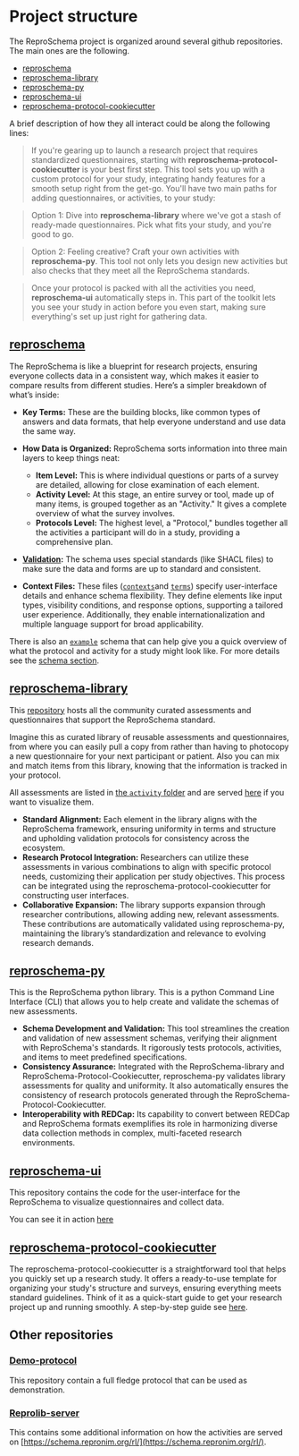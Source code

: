 # Project structure

The ReproSchema project is organized around several github repositories. The
main ones are the following.

-   [reproschema](https://github.com/ReproNim/reproschema)
-   [reproschema-library](https://github.com/ReproNim/reproschema-library)
-   [reproschema-py](https://github.com/ReproNim/reproschema-py)
-   [reproschema-ui](https://github.com/ReproNim/reproschema-ui)
-   [reproschema-protocol-cookiecutter](https://github.com/ReproNim/reproschema-protocol-cookiecutter)

A brief description of how they all interact could be along the following lines:

> If you're gearing up to launch a research project that requires standardized questionnaires, starting with **reproschema-protocol-cookiecutter** is your best first step. This tool sets you up with a custom protocol for your study, integrating handy features for a smooth setup right from the get-go. You'll have two main paths for adding questionnaires, or activities, to your study:

> Option 1: Dive into **reproschema-library** where we've got a stash of ready-made questionnaires. Pick what fits your study, and you're good to go.

> Option 2: Feeling creative? Craft your own activities with **reproschema-py**. This tool not only lets you design new activities but also checks that they meet all the ReproSchema standards.

> Once your protocol is packed with all the activities you need, **reproschema-ui** automatically steps in. This part of the toolkit lets you see your study in action before you even start, making sure everything's set up just right for gathering data.

## [reproschema](https://github.com/ReproNim/reproschema)

The ReproSchema is like a blueprint for research projects, ensuring everyone collects data in a consistent way, which makes it easier to compare results from different studies. Here’s a simpler breakdown of what’s inside:

-   **Key Terms:** These are the building blocks, like common types of answers and data formats, that help everyone understand and use data the same way.

-   **How Data is Organized:** ReproSchema sorts information into three main layers to keep things neat:

    -   **Item Level:** This is where individual questions or parts of a survey are detailed, allowing for close examination of each element.
    -   **Activity Level:** At this stage, an entire survey or tool, made up of many items, is grouped together as an "Activity." It gives a complete overview of what the survey involves.
    -   **Protocols Level:** The highest level, a "Protocol," bundles together all the activities a participant will do in a study, providing a comprehensive plan.

-   **[Validation](https://github.com/ReproNim/reproschema/tree/master/validation):** The schema uses special standards (like SHACL files) to make sure the data and forms are up to standard and consistent.

-   **Context Files:** These files ([`contexts`](https://github.com/ReproNim/reproschema/tree/master/contexts)and [`terms`](https://github.com/ReproNim/reproschema/tree/master/terms)) specify user-interface details and enhance schema flexibility. They define elements like input types, visibility conditions, and response options, supporting a tailored user experience. Additionally, they enable internationalization and multiple language support for broad applicability.

There is also an [`example`](https://github.com/ReproNim/reproschema/tree/master/examples)
schema that can help give you a quick overview of what the protocol and activity
for a study might look like. For more details see the [schema section](./schema.md).

## [reproschema-library](https://github.com/ReproNim/reproschema-library)

This [repository](https://github.com/ReproNim/reproschema-library) hosts all the
community curated assessments and questionnaires that support the ReproSchema
standard.

Imagine this as curated library of reusable assessments and questionnaires, from
where you can easily pull a copy from rather than having to photocopy a new
questionnaire for your next participant or patient. Also you can mix and match
items from this library, knowing that the information is tracked in your protocol.

All assessments are listed in [the `activity` folder](https://github.com/ReproNim/reproschema-library/tree/master/activities)
and are served [here](https://schema.repronim.org/rl/) if you want to visualize
them.

-   **Standard Alignment:** Each element in the library aligns with the ReproSchema framework, ensuring uniformity in terms and structure and upholding validation protocols for consistency across the ecosystem.
-   **Research Protocol Integration:** Researchers can utilize these assessments in various combinations to align with specific protocol needs, customizing their application per study objectives. This process can be integrated using the reproschema-protocol-cookiecutter for constructing user interfaces.
-   **Collaborative Expansion:** The library supports expansion through researcher contributions, allowing adding new, relevant assessments. These contributions are automatically validated using reproschema-py, maintaining the library’s standardization and relevance to evolving research demands.

## [reproschema-py](https://github.com/ReproNim/reproschema-py)

This is the ReproSchema python library. This is a python Command Line Interface (CLI)
that allows you to help create and validate the schemas of new assessments.

-   **Schema Development and Validation:** This tool streamlines the creation and validation of new assessment schemas, verifying their alignment with ReproSchema's standards. It rigorously tests protocols, activities, and items to meet predefined specifications.
-   **Consistency Assurance:** Integrated with the ReproSchema-library and ReproSchema-Protocol-Cookiecutter, reproschema-py validates library assessments for quality and uniformity. It also automatically ensures the consistency of research protocols generated through the ReproSchema-Protocol-Cookiecutter.
-   **Interoperability with REDCap:** Its capability to convert between REDCap and ReproSchema formats exemplifies its role in harmonizing diverse data collection methods in complex, multi-faceted research environments.

## [reproschema-ui](https://github.com/ReproNim/reproschema-ui)

This repository contains the code for the user-interface for the ReproSchema to
visualize questionnaires and collect data.

You can see it in action [here](https://www.repronim.org/reproschema-ui/)

## [reproschema-protocol-cookiecutter](https://github.com/ReproNim/reproschema-protocol-cookiecutter)

The reproschema-protocol-cookiecutter is a straightforward tool that helps you quickly set up a research study. It offers a ready-to-use template for organizing your study's structure and surveys, ensuring everything meets standard guidelines. Think of it as a quick-start guide to get your research project up and running smoothly.
A step-by-step guide see [here](./user-guide/create-new-protocol.md).

## Other repositories

### [Demo-protocol](https://github.com/ReproNim/demo-protocol)

This repository contain a full fledge protocol that can be used as demonstration.

### [Reprolib-server](https://github.com/ReproNim/reprolib-server)

This contains some additional information on how the activities are served on
[https://schema.repronim.org/rl/](https://schema.repronim.org/rl/).
